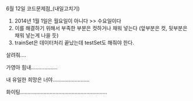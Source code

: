 6월 12일 코드문제점_(내일고치기)

1. 2014년 1월 1일은 월요일이 아니다 >> 수요일이다
2. 이를 해결하기 위해서 부족한 부분은 컷하거나 채워 넣는다
(앞부분은 컷, 뒷부분은 채워 넣는게 나을 듯)
3. trainSet은 데이터처리 끝났는데 testSet도 해줘야 한다.








살려줘....

가영아 힘내..................

내 유일한 희망은 너야.........................

화이팅...........................................................
